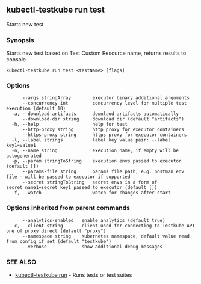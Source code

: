 ## kubectl-testkube run test

Starts new test

### Synopsis

Starts new test based on Test Custom Resource name, returns results to console

```
kubectl-testkube run test <testName> [flags]
```

### Options

```
      --args stringArray        executor binary additional arguments
      --concurrency int         concurrency level for multiple test execution (default 10)
  -a, --download-artifacts      downlaod artifacts automatically
      --download-dir string     download dir (default "artifacts")
  -h, --help                    help for test
      --http-proxy string       http proxy for executor containers
      --https-proxy string      https proxy for executor containers
  -l, --label strings           label key value pair: --label key1=value1
  -n, --name string             execution name, if empty will be autogenerated
  -p, --param stringToString    execution envs passed to executor (default [])
      --params-file string      params file path, e.g. postman env file - will be passed to executor if supported
      --secret stringToString   secret envs in a form of secret_name1=secret_key1 passed to executor (default [])
  -f, --watch                   watch for changes after start
```

### Options inherited from parent commands

```
      --analytics-enabled   enable analytics (default true)
  -c, --client string       client used for connecting to Testkube API one of proxy|direct (default "proxy")
      --namespace string    Kubernetes namespace, default value read from config if set (default "testkube")
      --verbose             show additional debug messages
```

### SEE ALSO

* [kubectl-testkube run](kubectl-testkube_run.md)	 - Runs tests or test suites

